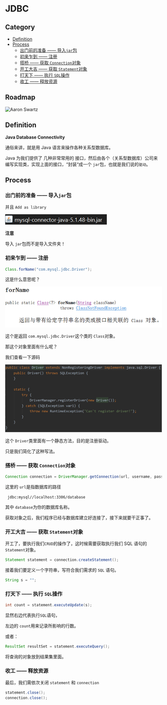 # JDBC

## Category

* [Definition](#definition)
* [Process](#process)
  + [出门前的准备 —— 导入`jar`包](#-------------jar--)
  + [初来乍到 —— 注册](#----------)
  + [搭桥 —— 获取 `Connection`对象](#----------connection---)
  + [开工大吉 —— 获取 `Statement`对象](#------------statement---)
  + [打天下 —— 执行 `SQL`操作](#-----------sql---)
  + [收工 —— 释放资源](#----------)



## Roadmap

![Aaron Swartz]()

## Definition

**Java Database Connectivity**

通俗来讲，就是用 Java 语言来操作各种关系型数据库。

Java 为我们提供了 几种非常常用的 接口，然后由各个（关系型数据库）公司来编写实现类，实现上面的接口，“封装“成一个 `jar`包，也就是我们说的`驱动`。



## Process

### 出门前的准备 —— 导入`jar`包

并且 `Add as library`

![image-20200410130136187](image-20200410130136187.png)

**注意**

导入 `jar`包而不是导入文件夹！

### 初来乍到 —— 注册

```java
Class.forName("com.mysql.jdbc.Driver");
```

这是什么意思呢？

![image-20200410103851276](image-20200410103851276.png)

这个是返回 `com.mysql.jdbc.Driver`这个类的 `Class`对象。

那这个对象里面有什么呢？

我们查看一下源码

![image-20200410161020352](image-20200410161020352.png)

这个 `Driver`类里面有一个静态方法，目的是注册驱动。

只是我们简化了这种写法。



### 搭桥 —— 获取 `Connection`对象

```java
Connection connection = DriverManager.getConnection(url, username, password);
```

这里的 `url`是指数据库的路径

` jdbc:mysql//localhost:3306/database`

其中 `database`为你的数据库名称。

获取对象之后，我们程序已经与数据库建立好连接了，接下来就要干正事了。



### 开工大吉 —— 获取 `Statement`对象

开工了，要执行我们`CRUD`的操作了，这时候需要获取执行我们 SQL 语句的 `Statement`对象。

```java
Statement statement = connection.createStatement();
```

接着我们要定义一个字符串，写符合我们需求的 `SQL` 语句。

```java
String s = "";
```



### 打天下 —— 执行 `SQL`操作

```java
int count = statement.executeUpdate(s);
```

显然右边代表执行`SQL`语句，

左边的 `count`用来记录所影响的行数。

或者：

```java
ResultSet resultSet = statement.executeQuery();
```

将查询的对象放到结果集里面。



### 收工 —— 释放资源

最后，我们需依次关闭 `statement` 和 `connection`

```java
statement.close();
connection.close();
```



